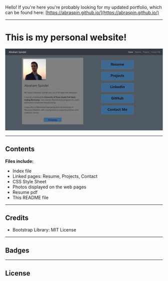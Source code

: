 Hello! If you're here you're probably  looking for my updated portfolio, which can be found here:
[https://abraspin.github.io/](https://abraspin.github.io/)

--- 

# This is my personal website!


![Screenshot of deployed app](./assets/images/Bio-Home-Snip.png)


---

## Contents
**Files include:**
* Index file
* Linked pages: Resume, Projects, Contact
* CSS Style Sheet
* Photos displayed on the web pages
* Resume pdf
* This README file

---

## Credits
* Bootstrap Library: MIT License
---

## Badges

---

## License
